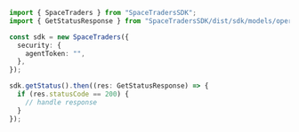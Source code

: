 <!-- Start SDK Example Usage -->
```typescript
import { SpaceTraders } from "SpaceTradersSDK";
import { GetStatusResponse } from "SpaceTradersSDK/dist/sdk/models/operations";

const sdk = new SpaceTraders({
  security: {
    agentToken: "",
  },
});

sdk.getStatus().then((res: GetStatusResponse) => {
  if (res.statusCode == 200) {
    // handle response
  }
});
```
<!-- End SDK Example Usage -->